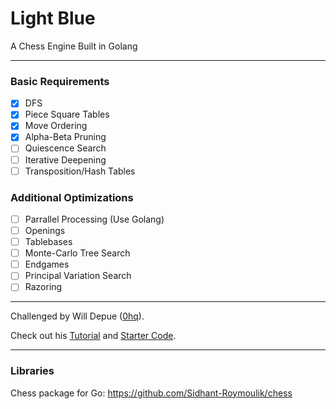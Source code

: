 # Light Blue
A Chess Engine Built in Golang

---

### Basic Requirements

 - [x] DFS
 - [x] Piece Square Tables
 - [x] Move Ordering
 - [x] Alpha-Beta Pruning
 - [ ] Quiescence Search
 - [ ] Iterative Deepening
 - [ ] Transposition/Hash Tables
 
### Additional Optimizations

 - [ ] Parrallel Processing (Use Golang)
 - [ ] Openings
 - [ ] Tablebases
 - [ ] Monte-Carlo Tree Search
 - [ ] Endgames
 - [ ] Principal Variation Search
 - [ ] Razoring

---

Challenged by Will Depue ([0hq](https://github.com/0hq)).

Check out his [Tutorial](https://www.chessengines.org/) and [Starter Code](https://github.com/0hq/starter_chess_engine).

---

### Libraries 

Chess package for Go: https://github.com/Sidhant-Roymoulik/chess
